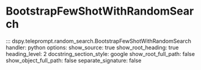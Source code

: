 # BootstrapFewShotWithRandomSearch

::: dspy.teleprompt.random_search.BootstrapFewShotWithRandomSearch
    handler: python
    options:
        show_source: true
        show_root_heading: true
        heading_level: 2
        docstring_section_style: google
        show_root_full_path: false
        show_object_full_path: false
        separate_signature: false
